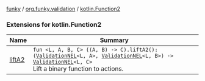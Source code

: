 [funky](../../index.md) / [org.funky.validation](../index.md) / [kotlin.Function2](.)

### Extensions for kotlin.Function2

| Name | Summary |
|---|---|
| [liftA2](lift-a2.md) | `fun <L, A, B, C> ((A, B) -> C).liftA2(): (`[`ValidationNEL`](../-validation-n-e-l/index.md)`<L, A>, `[`ValidationNEL`](../-validation-n-e-l/index.md)`<L, B>) -> `[`ValidationNEL`](../-validation-n-e-l/index.md)`<L, C>`<br>Lift a binary function to actions. |
